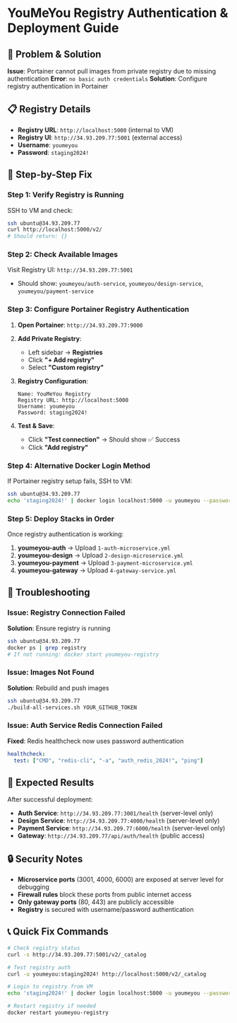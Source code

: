 # YouMeYou Registry Authentication & Deployment Guide

## 🎯 Problem & Solution

**Issue**: Portainer cannot pull images from private registry due to missing authentication
**Error**: `no basic auth credentials`
**Solution**: Configure registry authentication in Portainer

## 📋 Registry Details

- **Registry URL**: `http://localhost:5000` (internal to VM)
- **Registry UI**: `http://34.93.209.77:5001` (external access)
- **Username**: `youmeyou`
- **Password**: `staging2024!`

## 🚀 Step-by-Step Fix

### Step 1: Verify Registry is Running

SSH to VM and check:
```bash
ssh ubuntu@34.93.209.77
curl http://localhost:5000/v2/
# Should return: {}
```

### Step 2: Check Available Images

Visit Registry UI: `http://34.93.209.77:5001`
- Should show: `youmeyou/auth-service`, `youmeyou/design-service`, `youmeyou/payment-service`

### Step 3: Configure Portainer Registry Authentication

1. **Open Portainer**: `http://34.93.209.77:9000`

2. **Add Private Registry**:
   - Left sidebar → **Registries**
   - Click **"+ Add registry"**
   - Select **"Custom registry"**

3. **Registry Configuration**:
   ```
   Name: YouMeYou Registry
   Registry URL: http://localhost:5000
   Username: youmeyou
   Password: staging2024!
   ```

4. **Test & Save**:
   - Click **"Test connection"** → Should show ✅ Success
   - Click **"Add registry"**

### Step 4: Alternative Docker Login Method

If Portainer registry setup fails, SSH to VM:
```bash
ssh ubuntu@34.93.209.77
echo 'staging2024!' | docker login localhost:5000 -u youmeyou --password-stdin
```

### Step 5: Deploy Stacks in Order

Once registry authentication is working:

1. **youmeyou-auth** → Upload `1-auth-microservice.yml`
2. **youmeyou-design** → Upload `2-design-microservice.yml`  
3. **youmeyou-payment** → Upload `3-payment-microservice.yml`
4. **youmeyou-gateway** → Upload `4-gateway-service.yml`

## 🔧 Troubleshooting

### Issue: Registry Connection Failed
**Solution**: Ensure registry is running
```bash
ssh ubuntu@34.93.209.77
docker ps | grep registry
# If not running: docker start youmeyou-registry
```

### Issue: Images Not Found
**Solution**: Rebuild and push images
```bash
ssh ubuntu@34.93.209.77
./build-all-services.sh YOUR_GITHUB_TOKEN
```

### Issue: Auth Service Redis Connection Failed
**Fixed**: Redis healthcheck now uses password authentication
```yaml
healthcheck:
  test: ["CMD", "redis-cli", "-a", "auth_redis_2024!", "ping"]
```

## 🎉 Expected Results

After successful deployment:
- **Auth Service**: `http://34.93.209.77:3001/health` (server-level only)
- **Design Service**: `http://34.93.209.77:4000/health` (server-level only)
- **Payment Service**: `http://34.93.209.77:6000/health` (server-level only)
- **Gateway**: `http://34.93.209.77/api/auth/health` (public access)

## 🔒 Security Notes

- **Microservice ports** (3001, 4000, 6000) are exposed at server level for debugging
- **Firewall rules** block these ports from public internet access
- **Only gateway ports** (80, 443) are publicly accessible
- **Registry** is secured with username/password authentication

## 📞 Quick Fix Commands

```bash
# Check registry status
curl -s http://34.93.209.77:5001/v2/_catalog

# Test registry auth
curl -u youmeyou:staging2024! http://localhost:5000/v2/_catalog

# Login to registry from VM
echo 'staging2024!' | docker login localhost:5000 -u youmeyou --password-stdin

# Restart registry if needed
docker restart youmeyou-registry
``` 